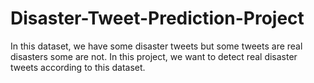# Disaster-Tweet-Prediction-Project
In this dataset, we have some disaster tweets but some tweets are real disasters some are not. In this project, we want to detect real disaster tweets according to this dataset.
